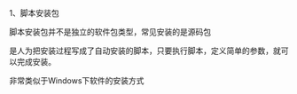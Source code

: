1、脚本安装包

脚本安装包并不是独立的软件包类型，常见安装的是源码包

是人为把安装过程写成了自动安装的脚本，只要执行脚本，定义简单的参数，就可以完成安装。

非常类似于Windows下软件的安装方式